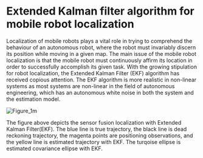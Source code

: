 # Extended Kalman filter algorithm for mobile robot localization
Localization of mobile robots plays a vital role in trying to comprehend the behaviour of an autonomous robot, where the robot must invariably discern its position while moving in a given map. The main issue of the mobile robot localization is that the mobile robot must continuously affirm its location in order to successfully accomplish its given task. With the growing stipulation for robot localization, the Extended Kalman Filter (EKF) algorithm has received copious attention. 
The EKF algorithm is more realistic in non-linear systems as most systems are non-linear in the field of autonomous engineering, which has an autonomous white noise in both the system and the estimation model.

![Figure_1m](https://user-images.githubusercontent.com/47361086/126142143-2130392b-f108-458b-81bc-f1b6094dfa4e.png)

The figure above depicts the sensor fusion localization with Extended Kalman Filter(EKF). The blue line is true trajectory, the black line is dead reckoning trajectory, the magenta points are positioning observations, and the yellow line is estimated trajectory with EKF. The turqoise ellipse is estimated covariance ellipse with EKF.
